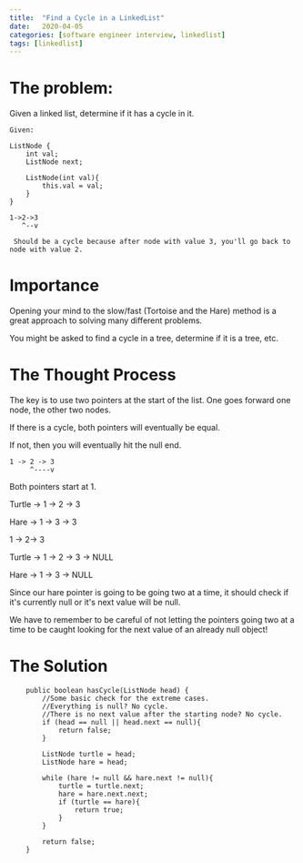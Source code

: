 ```yaml
---
title:  "Find a Cycle in a LinkedList"
date:   2020-04-05
categories: [software engineer interview, linkedlist]
tags: [linkedlist]
---
```

# The problem:
Given a linked list, determine if it has a cycle in it.

~~~
Given:

ListNode {
    int val;
    ListNode next;

    ListNode(int val){
        this.val = val;
    }
}

1->2->3
   ^--v
 
 Should be a cycle because after node with value 3, you'll go back to node with value 2.
~~~
# Importance
Opening your mind to the slow/fast (Tortoise and the Hare) method is a great approach to solving many different problems.

You might be asked to find a cycle in a tree, determine if it is a tree, etc.

# The Thought Process

The key is to use two pointers at the start of the list. One goes forward one node, the other two nodes.

If there is a cycle, both pointers will eventually be equal.

If not, then you will eventually hit the null end.
~~~
1 -> 2 -> 3
     ^----v
~~~
Both pointers start at 1.

Turtle -> 1 -> 2 -> 3

Hare -> 1 -> 3 -> 3


1 -> 2-> 3

Turtle -> 1 -> 2 -> 3 -> NULL

Hare -> 1 -> 3 -> NULL

Since our hare pointer is going to be going two at a time, it should check if it's currently null or it's next value will be null.

We have to remember to be careful of not letting the pointers going two at a time to be caught looking for the next value of an already null object! 

# The Solution
~~~
    public boolean hasCycle(ListNode head) {
        //Some basic check for the extreme cases. 
        //Everything is null? No cycle.
        //There is no next value after the starting node? No cycle.
        if (head == null || head.next == null){
            return false;
        }
        
        ListNode turtle = head;
        ListNode hare = head;
        
        while (hare != null && hare.next != null){
            turtle = turtle.next;
            hare = hare.next.next;
            if (turtle == hare){
                return true;
            }
        }
        
        return false;
    }
~~~
